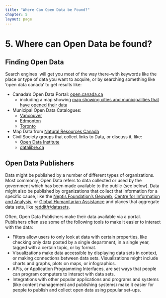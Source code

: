```yaml
---
title: "Where Can Open Data be Found?"
chapter: 5
layout: page
---
```


# 5. Where can Open Data be found?

## Finding Open Data

Search engines  will get you most of the way there–with keywords like the place or type of data you want to acquire, or by searching something like ‘open data canada’ to get results like:

* Canada’s Open Data Portal: [open.canada.ca](https://www.google.com/url?q=http://open.canada.ca/en&sa=D&ust=1473021927342000&usg=AFQjCNEEpoU1y4GuOJGCZc15nh3QrlwyAw)
  - including a map showing <span class="c2">[map showing cities and municipalities that have opened their data](https://www.google.com/url?q=http://open.canada.ca/en/maps/open-data-canada&sa=D&ust=1473021927343000&usg=AFQjCNFrOOMvu1gnOUsC-AbQSxmC6Ig6OQ) 
* Municipal Open Data Catalogues:
  - [Vancouver](https://www.google.com/url?q=http://vancouver.ca/your-government/open-data-catalogue.aspx&sa=D&ust=1473021927344000&usg=AFQjCNGxIcqTn6n7gnIEVQXDtbRRrvT8UQ)
  - [Edmonton](https://www.google.com/url?q=https://data.edmonton.ca/&sa=D&ust=1473021927344000&usg=AFQjCNFWZjJm_Kz0dIm3dLUhiSZDSeMJtQ) 
  - [Toronto](https://www.google.com/url?q=http://www1.toronto.ca/wps/portal/contentonly?vgnextoid%3D9e56e03bb8d1e310VgnVCM10000071d60f89RCRD&sa=D&ust=1473021927345000&usg=AFQjCNEDwFZQPDz_GX68daRbGCbs1P4dnQ) 
*  Map Data from [Natural Resources Canada](https://www.google.com/url?q=https://www.nrcan.gc.ca/earth-sciences/geography/topographic-information/free-data-geogratis/11042&sa=D&ust=1473021927346000&usg=AFQjCNHyMXEv8atq2W9ZR7KP5mJO-LZeiw)
* Civil Society groups that collect links to Data, or discuss it, like:
  - [Open Data Institute](https://www.google.com/url?q=http://theodi.org/&sa=D&ust=1473021927346000&usg=AFQjCNHBEA0D1KSPmJdZ45T4tdbftN1LjQ) 
  - [datalibre.ca](https://www.google.com/url?q=http://datalibre.ca/&sa=D&ust=1473021927347000&usg=AFQjCNGXWp2TzrvxLbqClqLLO05bujYDow) 

## Open Data Publishers

Data might be published by a number of different types of organizations. Most commonly, Open Data refers to data collected or used by the government which has been made available to the public (see below). Data might also be published by organizations that collect that information for a specific cause, like the [Neptis Foundation’s Geoweb](https://www.google.com/url?q=http://www.neptisgeoweb.org/&sa=D&ust=1473021927348000&usg=AFQjCNG4KcAYWcudQf8ihuMzomoYsfk2eQ), [Centre for Information and Analysis](https://www.google.com/url?q=http://www.sova-center.ru/en/database/&sa=D&ust=1473021927348000&usg=AFQjCNHdt3Xu9lD7HP2UoteWGW4d2Bl9xQ), or [Global Humanitarian Assistance](https://www.google.com/url?q=http://www.globalhumanitarianassistance.org/data-guides/datastore&sa=D&ust=1473021927348000&usg=AFQjCNE89TGAJYZOGG9mCRUK56qu9mMmZQ) and places that aggregate data sets, like [reddit/r/datasets](https://www.google.com/url?q=http://www.reddit/r/datasets&sa=D&ust=1473021927349000&usg=AFQjCNGepo9bMg-N8tkrpqtV9op1ITum9Q).

Often, Open Data Publishers make their data available via a portal. Publishers often use some of the following tools to make it easier to interact with the data:

* Filters allow users to only look at data with certain properties, like checking only data posted by a     single department, in a single year, tagged with a certain topic, or by format.
*  Visualizations make data accessible by displaying data sets in context, or making connections between     data sets. Visualizations might include charts and graphs, plots on maps, or infographics. 
* APIs, or Application Programming Interfaces, are set ways that people can program computers to     interact with data sets. 
* Integrations with other popular applications and programs and systems (like content management and     publishing systems) make it easier for people to publish and collect open data using popular set-ups. 
